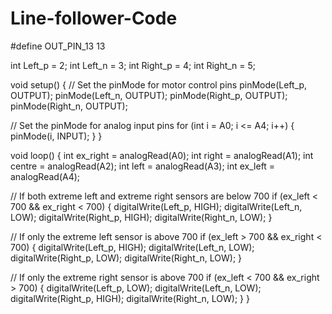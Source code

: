 # Line-follower-Code

#define OUT_PIN_13 13

int Left_p = 2;
int Left_n = 3;
int Right_p = 4;
int Right_n = 5;

void setup() {
  // Set the pinMode for motor control pins
  pinMode(Left_p, OUTPUT);
  pinMode(Left_n, OUTPUT);
  pinMode(Right_p, OUTPUT);
  pinMode(Right_n, OUTPUT);

  // Set the pinMode for analog input pins
  for (int i = A0; i <= A4; i++) {
    pinMode(i, INPUT);
  }
}

void loop() {
  int ex_right = analogRead(A0);
  int right = analogRead(A1);
  int centre = analogRead(A2);
  int left = analogRead(A3);
  int ex_left = analogRead(A4);

  // If both extreme left and extreme right sensors are below 700
  if (ex_left < 700 && ex_right < 700) {
    digitalWrite(Left_p, HIGH);
    digitalWrite(Left_n, LOW);
    digitalWrite(Right_p, HIGH);
    digitalWrite(Right_n, LOW);
  }
  
  // If only the extreme left sensor is above 700
  if (ex_left > 700 && ex_right < 700) {
    digitalWrite(Left_p, HIGH);
    digitalWrite(Left_n, LOW);
    digitalWrite(Right_p, LOW);
    digitalWrite(Right_n, LOW);
  }
  
  // If only the extreme right sensor is above 700
  if (ex_left < 700 && ex_right > 700) {
    digitalWrite(Left_p, LOW);
    digitalWrite(Left_n, LOW);
    digitalWrite(Right_p, HIGH);
    digitalWrite(Right_n, LOW);
  }
}
